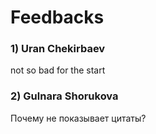   #  Feedbacks
  
### 1) Uran Chekirbaev
not so bad for the start
### 2) Gulnara Shorukova
Почему не показывает цитаты?
###
